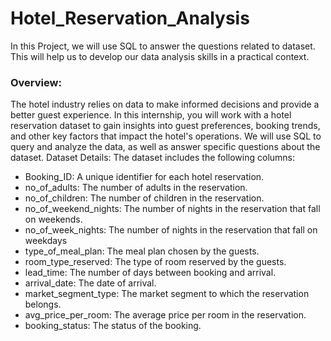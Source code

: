 # Hotel_Reservation_Analysis

In this Project, we will use SQL to answer the questions related to dataset. This will help us to develop our data analysis skills in a practical context. 

### Overview: 
The hotel industry relies on data to make informed decisions and provide a better guest experience. In this internship, you will work with a hotel reservation dataset to gain insights into guest preferences, booking trends, and other key factors that impact the hotel's operations. We will use SQL to query and analyze the data, as well as answer specific questions about the dataset. 
Dataset Details: 
The dataset includes the following columns: 
* Booking_ID: A unique identifier for each hotel reservation.
* no_of_adults: The number of adults in the reservation.
* no_of_children: The number of children in the reservation.
* no_of_weekend_nights: The number of nights in the reservation that fall on weekends.
* no_of_week_nights: The number of nights in the reservation that fall on weekdays
* type_of_meal_plan: The meal plan chosen by the guests.
* room_type_reserved: The type of room reserved by the guests.
* lead_time: The number of days between booking and arrival.
* arrival_date: The date of arrival.
* market_segment_type: The market segment to which the reservation belongs.
* avg_price_per_room: The average price per room in the reservation.
* booking_status: The status of the booking.

